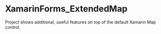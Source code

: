 # XamarinForms_ExtendedMap
Project shows additional, useful features on top of the default Xamarin Map control.
